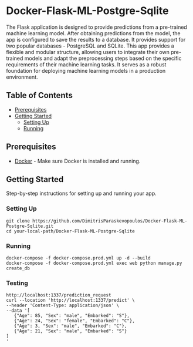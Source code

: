 # Docker-Flask-ML-Postgre-Sqlite
The Flask application is designed to provide predictions from a pre-trained machine learning model. After obtaining predictions from the model, the app is configured to save the results to a database.
It provides support for two popular databases - PostgreSQL and SQLite. 
This app provides a flexible and modular structure, allowing users to integrate their own pre-trained models and adapt the preprocessing steps based on the specific requirements of their machine learning tasks. 
It serves as a robust foundation for deploying machine learning models in a production environment.

## Table of Contents

- [Prerequisites](#prerequisites)
- [Getting Started](#getting-started)
  - [Setting Up](#setting-up)
  - [Running](#running)

## Prerequisites

- [Docker](https://www.docker.com/) - Make sure Docker is installed and running.

## Getting Started

Step-by-step instructions for setting up and running your app.

### Setting Up
 ```
git clone https://github.com/DimitrisParaskevopoulos/Docker-Flask-ML-Postgre-Sqlite.git
cd your-local-path/Docker-Flask-ML-Postgre-Sqlite

 ```

### Running
 ```
docker-compose -f docker-compose.prod.yml up -d --build
docker-compose -f docker-compose.prod.yml exec web python manage.py create_db
 ```

### Testing
 ```
http://localhost:1337/prediction_request
curl --location 'http://localhost:1337/predict' \
--header 'Content-Type: application/json' \
--data '[
    {"Age": 85, "Sex": "male", "Embarked": "S"},
    {"Age": 24, "Sex": "female", "Embarked": "C"},
    {"Age": 3, "Sex": "male", "Embarked": "C"},
    {"Age": 21, "Sex": "male", "Embarked": "S"}
]
'
 ```
